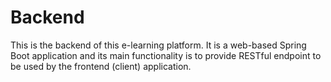 # Backend 

This is the backend of this e-learning platform. It is a web-based
Spring Boot application and its main functionality is to provide
RESTful endpoint to be used by the frontend (client) application.
